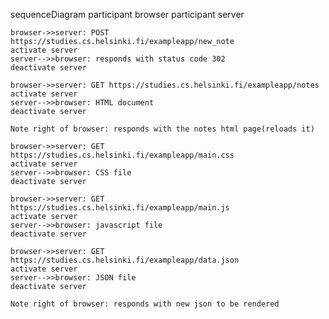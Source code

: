 sequenceDiagram 
    participant browser 
    participant server

    browser->>server: POST https://studies.cs.helsinki.fi/exampleapp/new_note
    activate server
    server-->>browser: responds with status code 302
    deactivate server

    browser->>server: GET https://studies.cs.helsinki.fi/exampleapp/notes
    activate server
    server-->>browser: HTML document
    deactivate server

    Note right of browser: responds with the notes html page(reloads it)

    browser->>server: GET https://studies.cs.helsinki.fi/exampleapp/main.css
    activate server
    server-->>browser: CSS file
    deactivate server

    browser->>server: GET https://studies.cs.helsinki.fi/exampleapp/main.js
    activate server
    server-->>browser: javascript file
    deactivate server

    browser->>server: GET https://studies.cs.helsinki.fi/exampleapp/data.json
    activate server
    server-->>browser: JSON file
    deactivate server

    Note right of browser: responds with new json to be rendered